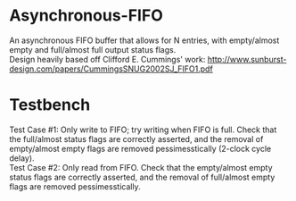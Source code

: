 # Asynchronous-FIFO

An asynchronous FIFO buffer that allows for N entries, with empty/almost empty and full/almost full output status flags.  
Design heavily based off Clifford E. Cummings' work: http://www.sunburst-design.com/papers/CummingsSNUG2002SJ_FIFO1.pdf  
  
# Testbench

Test Case #1: Only write to FIFO; try writing when FIFO is full. Check that the full/almost status flags are correctly asserted, and the removal of empty/almost empty flags are removed pessimesstically (2-clock cycle delay).  
Test Case #2: Only read from FIFO. Check that the empty/almost empty status flags are correctly asserted, and the removal of full/almost empty flags are removed pessimesstically.  
